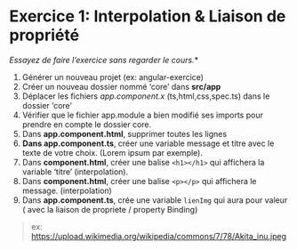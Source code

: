 # Exercice 1: Interpolation & Liaison de propriété

*Essayez de faire l’exercice sans regarder le cours.** 
1. Générer un nouveau projet (ex: angular-exercice)
2. Créer un nouveau dossier nommé ‘core’ dans **src/app**
3. Déplacer les fichiers *app.component.x* (ts,html,css,spec.ts)  dans le dossier ‘core’
4. Vérifier que le fichier app.module a bien modifié ses imports pour prendre en compte le dossier core.
5. Dans **app.component.html**, supprimer toutes les lignes
6. **Dans app.component.ts**, créer une variable message et titre avec le texte de votre choix. (Lorem ipsum par exemple).
7. Dans **component.html**, créer une balise ```<h1></h1>``` qui affichera la variable ‘titre’ (interpolation). 
8. Dans **component.html**, créer une balise ```<p></p>``` qui affichera le message. (interpolation)
9. Dans **app.component.ts**, crée une variable ```lienImg``` qui aura pour valeur ( avec la liaison de propriete / property Binding)
> ex: https://upload.wikimedia.org/wikipedia/commons/7/78/Akita_inu.jpeg 